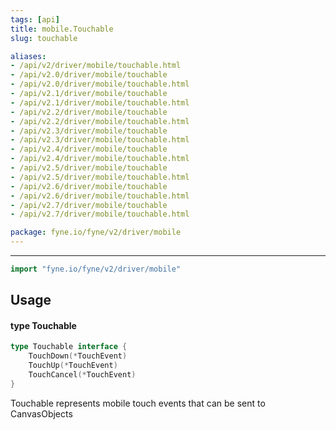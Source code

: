 ```yaml
---
tags: [api]
title: mobile.Touchable
slug: touchable

aliases:
- /api/v2/driver/mobile/touchable.html
- /api/v2.0/driver/mobile/touchable
- /api/v2.0/driver/mobile/touchable.html
- /api/v2.1/driver/mobile/touchable
- /api/v2.1/driver/mobile/touchable.html
- /api/v2.2/driver/mobile/touchable
- /api/v2.2/driver/mobile/touchable.html
- /api/v2.3/driver/mobile/touchable
- /api/v2.3/driver/mobile/touchable.html
- /api/v2.4/driver/mobile/touchable
- /api/v2.4/driver/mobile/touchable.html
- /api/v2.5/driver/mobile/touchable
- /api/v2.5/driver/mobile/touchable.html
- /api/v2.6/driver/mobile/touchable
- /api/v2.6/driver/mobile/touchable.html
- /api/v2.7/driver/mobile/touchable
- /api/v2.7/driver/mobile/touchable.html

package: fyne.io/fyne/v2/driver/mobile
---
```



---
```go
import "fyne.io/fyne/v2/driver/mobile"
```

## Usage

#### type Touchable

```go
type Touchable interface {
	TouchDown(*TouchEvent)
	TouchUp(*TouchEvent)
	TouchCancel(*TouchEvent)
}
```

Touchable represents mobile touch events that can be sent to CanvasObjects
